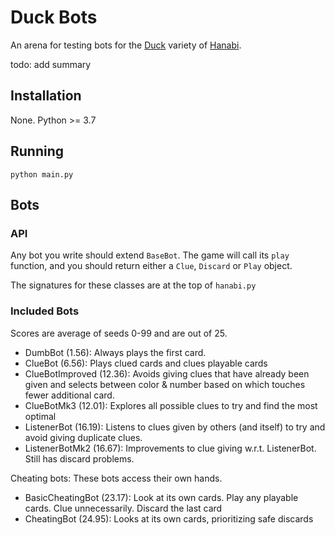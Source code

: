 # Duck Bots

An arena for testing bots for the [Duck](https://github.com/Hanabi-Live/hanabi-live/blob/main/docs/VARIANTS.md#duck) variety of [Hanabi](https://hanab.live/lobby). 

todo: add summary

## Installation

None. Python >= 3.7

## Running

```
python main.py
```

## Bots

### API

Any bot you write should extend `BaseBot`. The game will call its `play` function, and you should return either a `Clue`, `Discard` or `Play` object.

The signatures for these classes are at the top of `hanabi.py`

### Included Bots

Scores are average of seeds 0-99 and are out of 25.

- DumbBot (1.56): Always plays the first card.
- ClueBot (6.56): Plays clued cards and clues playable cards
- ClueBotImproved (12.36): Avoids giving clues that have already been given and selects between color & number based on which touches fewer additional card.
- ClueBotMk3 (12.01): Explores all possible clues to try and find the most optimal
- ListenerBot (16.19): Listens to clues given by others (and itself) to try and avoid giving duplicate clues. 
- ListenerBotMk2 (16.67): Improvements to clue giving w.r.t. ListenerBot. Still has discard problems.

Cheating bots: These bots access their own hands.

- BasicCheatingBot (23.17): Look at its own cards. Play any playable cards. Clue unnecessarily. Discard the last card
- CheatingBot (24.95): Looks at its own cards, prioritizing safe discards
